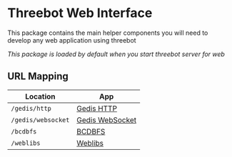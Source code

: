 # Threebot Web Interface
This package contains the main helper components you will need to develop any web application using threebot

*This package is loaded by default when you start threebot server for web*

## URL Mapping

| Location | App |
| --- | --- |
| `/gedis/http` | [Gedis HTTP](gedis_http.md) |
| `/gedis/websocket` | [Gedis WebSocket](gedis_websocket.md) |
| `/bcdbfs` | [BCDBFS](bcdbfs.md) |
| `/weblibs` | [Weblibs](weblibs.md) |
